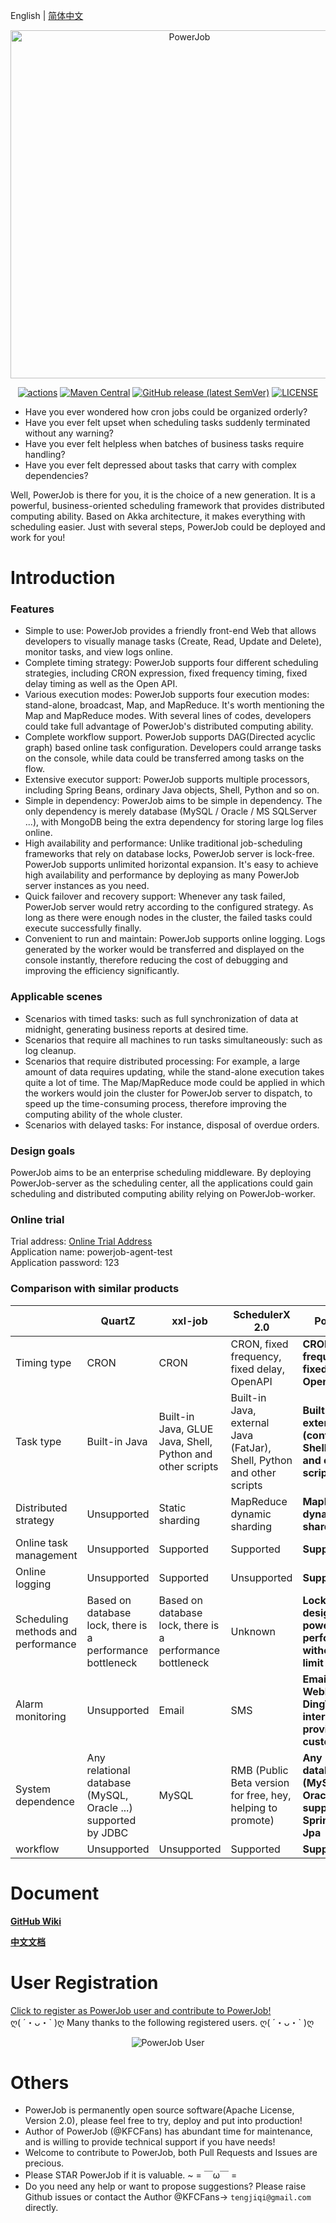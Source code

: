 English | [简体中文](./README_zhCN.md)

<p align="center">
<img src="https://raw.githubusercontent.com/KFCFans/PowerJob/master/others/images/logo.png" alt="PowerJob" title="PowerJob" width="557"/>
</p>

<p align="center">
<a href="https://github.com/KFCFans/PowerJob/actions"><img src="https://github.com/KFCFans/PowerJob/workflows/Java%20CI%20with%20Maven/badge.svg?branch=master" alt="actions"></a>
<a href="https://search.maven.org/search?q=com.github.kfcfans"><img alt="Maven Central" src="https://img.shields.io/maven-central/v/com.github.kfcfans/powerjob-worker"></a>
<a href="https://github.com/KFCFans/PowerJob/releases"><img alt="GitHub release (latest SemVer)" src="https://img.shields.io/github/v/release/kfcfans/powerjob?color=%23E59866"></a>
<a href="https://github.com/KFCFans/PowerJob/blob/master/LICENSE"><img src="https://img.shields.io/github/license/KFCFans/PowerJob" alt="LICENSE"></a>
</p>

- Have you ever wondered how cron jobs could be organized orderly? 
- Have you ever felt upset when scheduling tasks suddenly terminated without any warning?
- Have you ever felt helpless when batches of business tasks require handling?
- Have you ever felt depressed about tasks that carry with complex dependencies?

Well, PowerJob is there for you, it is the choice of a new generation. It is a powerful, business-oriented scheduling framework that provides distributed computing ability. Based on Akka architecture, it makes everything with scheduling easier. Just with several steps, PowerJob could be deployed and work for you!

# Introduction

### Features
-   Simple to use: PowerJob provides a friendly front-end Web that allows developers to visually manage tasks (Create, Read, Update and Delete), monitor tasks, and view logs online.
-   Complete timing strategy:  PowerJob supports four different scheduling strategies, including CRON expression, fixed frequency timing, fixed delay timing as well as the Open API.
-   Various execution modes: PowerJob supports four execution modes: stand-alone, broadcast, Map, and MapReduce. It's worth mentioning the Map and MapReduce modes. With several lines of codes, developers could take full advantage of PowerJob's distributed computing ability.
-   Complete workflow support. PowerJob supports DAG(Directed acyclic graph) based online task configuration. Developers could arrange tasks on the console, while data could be transferred among tasks on the flow.
-   Extensive executor support: PowerJob supports multiple processors, including Spring Beans, ordinary Java objects, Shell, Python and so on.
-   Simple in dependency: PowerJob aims to be simple in dependency. The only dependency is merely database (MySQL / Oracle / MS SQLServer ...), with MongoDB being the extra dependency for storing large log files online.
-   High availability and performance: Unlike traditional job-scheduling frameworks that rely on database locks, PowerJob server is lock-free. PowerJob supports unlimited horizontal expansion. It's easy to achieve high availability and performance by deploying as many PowerJob server instances as you need.
-   Quick failover and recovery support: Whenever any task failed, PowerJob server would retry according to the configured strategy. As long as there were enough nodes in the cluster, the failed tasks could execute successfully finally.
-   Convenient to run and maintain: PowerJob supports online logging. Logs generated by the worker would be transferred and displayed on the console instantly, therefore reducing the cost of debugging and improving the efficiency significantly.

### Applicable scenes

-   Scenarios with timed tasks: such as full synchronization of data at midnight, generating business reports at desired time.
-   Scenarios that require all machines to run tasks simultaneously: such as log cleanup.
-   Scenarios that require distributed processing: For example, a large amount of data requires updating, while the stand-alone execution takes quite a lot of time. The Map/MapReduce mode could be applied in which the workers would join the cluster for PowerJob server to dispatch, to speed up the time-consuming process, therefore improving the computing ability of the whole cluster.
-   Scenarios with delayed tasks: For instance, disposal of overdue orders.

### Design goals

PowerJob aims to be an enterprise scheduling middleware. By deploying PowerJob-server as the scheduling center,
all the applications could gain scheduling and distributed computing ability relying on PowerJob-worker.

### Online trial

Trial address: [Online Trial Address](http://try.powerjob.tech/)  
Application name: powerjob-agent-test  
Application password: 123

### Comparison with similar products

|                                    | QuartZ                                                    | xxl-job                                                   | SchedulerX 2.0                                               | PowerJob                                                |
| ---------------------------------- | --------------------------------------------------------- | --------------------------------------------------------- | ------------------------------------------------------------ | ------------------------------------------------------------ |
| Timing type                        | CRON                                                      | CRON                                                      | CRON, fixed frequency, fixed delay, OpenAPI                  | **CRON, fixed frequency, fixed delay, OpenAPI**                  |
| Task type                          | Built-in Java                                             | Built-in Java, GLUE Java, Shell, Python and other scripts | Built-in Java, external Java (FatJar), Shell, Python and other scripts | **Built-in Java, external Java (container), Shell, Python and other scripts** |
| Distributed strategy               | Unsupported                                               | Static sharding                                           | MapReduce dynamic sharding                                   | **MapReduce dynamic sharding**                                   |
| Online task management             | Unsupported                                               | Supported                                                 | Supported                                                    | **Supported**                                                  |
| Online logging                     | Unsupported                                               | Supported                                                 | Unsupported                                                  | **Supported**                                                      |
| Scheduling methods and performance | Based on database lock, there is a performance bottleneck | Based on database lock, there is a performance bottleneck | Unknown                                                      | **Lock-free design, powerful performance without upper limit**   |
| Alarm monitoring                   | Unsupported                                               | Email                                                      | SMS                                                         | **Email, WebHook, DingTalk. An interface is provided for customization.** |
| System dependence                  | Any relational database (MySQL, Oracle ...) supported by JDBC      | MySQL                                            | RMB (Public Beta version for free, hey, helping to promote) | **Any relational database (MySQL, Oracle ...) supported by Spring Data Jpa** |
| workflow                           | Unsupported                                               | Unsupported                                               | Supported                                                    | **Supported**               |
 
# Document
**[GitHub Wiki](https://github.com/KFCFans/PowerJob/wiki)**

**[中文文档](https://www.yuque.com/powerjob/product)**

# User Registration
[Click to register as PowerJob user and contribute to PowerJob!](https://github.com/KFCFans/PowerJob/issues/6)  
ღ( ´・ᴗ・\` )ღ Many thanks to the following registered users. ღ( ´・ᴗ・\` )ღ
<p style="text-align: center">
<img src="https://raw.githubusercontent.com/KFCFans/PowerJob/master/others/images/user.png" alt="PowerJob User" title="PowerJob User"/>
</p>


# Others

-   PowerJob is permanently open source software(Apache License, Version 2.0), please feel free to try, deploy and put into production! 
-   Author of PowerJob (@KFCFans) has abundant time for maintenance, and is willing to provide technical support if you have needs!
-   Welcome to contribute to PowerJob, both Pull Requests and Issues are precious. 
-   Please STAR PowerJob if it is valuable. ~ = ￣ω￣ =
-   Do you need any help or want to propose suggestions? Please raise Github issues or contact the Author @KFCFans-> `tengjiqi@gmail.com` directly.